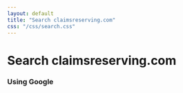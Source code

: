 ```yaml
---
layout: default
title: "Search claimsreserving.com"
css: "/css/search.css"
---
```


# Search claimsreserving.com

### Using Google
<div id="google-custom-search">
<script>
  (function() {
    var cx = '013202576234928007204:wuwclzy1sj8';
    var gcse = document.createElement('script');
    gcse.type = 'text/javascript';
    gcse.async = true;
    gcse.src = 'https://cse.google.com/cse.js?cx=' + cx;
    var s = document.getElementsByTagName('script')[0];
    s.parentNode.insertBefore(gcse, s);
  })();
</script>
<gcse:searchbox></gcse:searchbox>
<gcse:searchresults></gcse:searchresults>
</div>
